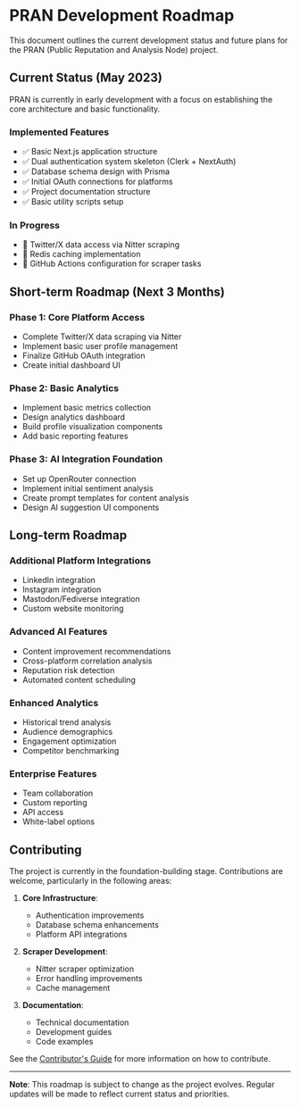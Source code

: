 # PRAN Development Roadmap

This document outlines the current development status and future plans for the PRAN (Public Reputation and Analysis Node) project.

## Current Status (May 2023)

PRAN is currently in early development with a focus on establishing the core architecture and basic functionality.

### Implemented Features

- ✅ Basic Next.js application structure
- ✅ Dual authentication system skeleton (Clerk + NextAuth)
- ✅ Database schema design with Prisma
- ✅ Initial OAuth connections for platforms
- ✅ Project documentation structure
- ✅ Basic utility scripts setup

### In Progress

- 🔄 Twitter/X data access via Nitter scraping
- 🔄 Redis caching implementation
- 🔄 GitHub Actions configuration for scraper tasks

## Short-term Roadmap (Next 3 Months)

### Phase 1: Core Platform Access

- Complete Twitter/X data scraping via Nitter
- Implement basic user profile management
- Finalize GitHub OAuth integration
- Create initial dashboard UI

### Phase 2: Basic Analytics

- Implement basic metrics collection
- Design analytics dashboard
- Build profile visualization components
- Add basic reporting features

### Phase 3: AI Integration Foundation

- Set up OpenRouter connection
- Implement initial sentiment analysis
- Create prompt templates for content analysis
- Design AI suggestion UI components

## Long-term Roadmap

### Additional Platform Integrations

- LinkedIn integration
- Instagram integration
- Mastodon/Fediverse integration
- Custom website monitoring

### Advanced AI Features

- Content improvement recommendations
- Cross-platform correlation analysis
- Reputation risk detection
- Automated content scheduling

### Enhanced Analytics

- Historical trend analysis
- Audience demographics
- Engagement optimization
- Competitor benchmarking

### Enterprise Features

- Team collaboration
- Custom reporting
- API access
- White-label options

## Contributing

The project is currently in the foundation-building stage. Contributions are welcome, particularly in the following areas:

1. **Core Infrastructure**:
   - Authentication improvements
   - Database schema enhancements
   - Platform API integrations

2. **Scraper Development**:
   - Nitter scraper optimization
   - Error handling improvements
   - Cache management

3. **Documentation**:
   - Technical documentation
   - Development guides
   - Code examples

See the [Contributor's Guide](./contributors-guide.md) for more information on how to contribute.

---

**Note**: This roadmap is subject to change as the project evolves. Regular updates will be made to reflect current status and priorities.
